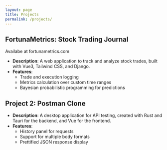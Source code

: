 ```yaml
---
layout: page
title: Projects
permalink: /projects/
---
```


## FortunaMetrics: Stock Trading Journal
Availabe at fortunametrics.com
- **Description**: A web application to track and analyze stock trades, built with Vue3, Tailwind CSS, and Django.
- **Features**: 
  - Trade and execution logging
  - Metrics calculation over custom time ranges
  - Bayesian probabilistic programming for predictions

## Project 2: Postman Clone
- **Description**: A desktop application for API testing, created with Rust and Tauri for the backend, and Vue for the frontend.
- **Features**: 
  - History panel for requests
  - Support for multiple body formats
  - Prettified JSON response display

